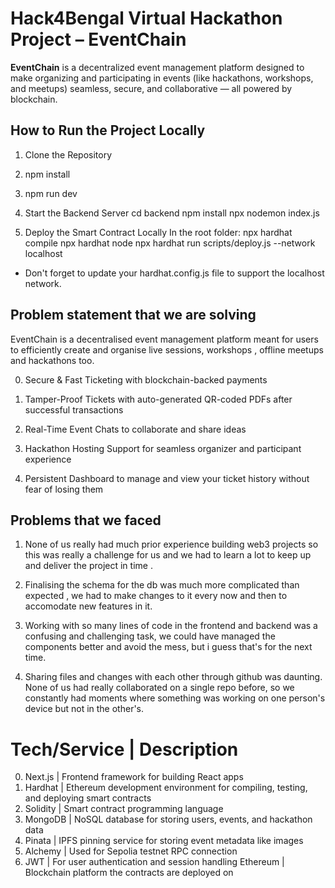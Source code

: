 
#  Hack4Bengal Virtual Hackathon Project – **EventChain**

**EventChain** is a decentralized event management platform designed to make organizing and participating in events (like hackathons, workshops, and meetups) seamless, secure, and collaborative — all powered by blockchain.

## How to Run the Project Locally

1. Clone the Repository
2. npm install
3. npm run dev
4. Start the Backend Server
cd backend
npm install
npx nodemon index.js

5. Deploy the Smart Contract Locally
In the root folder:
npx hardhat compile
npx hardhat node
npx hardhat run scripts/deploy.js --network localhost
* Don't forget to update your hardhat.config.js file to support the localhost network.


## Problem statement that we are solving 

EventChain is a decentralised event management platform meant for users to efficiently create and organise live sessions, workshops , offline meetups and hackathons too.

0. Secure & Fast Ticketing with blockchain-backed payments

1. Tamper-Proof Tickets with auto-generated QR-coded PDFs after successful transactions

2. Real-Time Event Chats to collaborate and share ideas

3. Hackathon Hosting Support for seamless organizer and participant experience

4. Persistent Dashboard to manage and view your ticket history without fear of losing them

## Problems that we faced

1. None of us really had much prior experience building web3 projects so this was really a challenge for us and we had to learn a lot to keep up and deliver the project in time .

2. Finalising the schema for the db was much more complicated than expected , we had to make changes to it every now and then to accomodate new features in it.

3. Working with so many lines of code in the frontend and backend was a confusing and challenging task, we could have managed the components better and avoid the mess, but i guess that's for the next time.

4. Sharing files and changes with each other through github was daunting. None of us had really collaborated on a single repo before, so we constantly had moments where something was working on one person's device but not in the other's.



# Tech/Service | Description
0. Next.js | Frontend framework for building React apps
1. Hardhat | Ethereum development environment for compiling, testing, and deploying smart contracts
2. Solidity | Smart contract programming language
3. MongoDB | NoSQL database for storing users, events, and hackathon data
4. Pinata | IPFS pinning service for storing event metadata like images
5. Alchemy | Used for Sepolia testnet RPC connection
6. JWT | For user authentication and session handling
Ethereum | Blockchain platform the contracts are deployed on